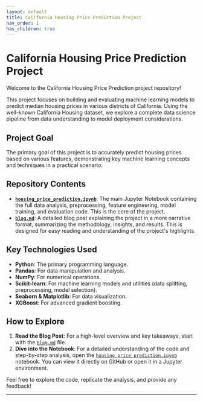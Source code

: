 ```yaml
---
layout: default
title: California Housing Price Prediction Project
nav_order: 1
has_children: true
---
```


# California Housing Price Prediction Project

Welcome to the California Housing Price Prediction project repository!

This project focuses on building and evaluating machine learning models to predict median housing prices in various districts of California. Using the well-known California Housing dataset, we explore a complete data science pipeline from data understanding to model deployment considerations.

## Project Goal

The primary goal of this project is to accurately predict housing prices based on various features, demonstrating key machine learning concepts and techniques in a practical scenario.

## Repository Contents

* **[`housing_price_prediction.ipynb`](../notebook/housing_price_prediction.ipynb)**: The main Jupyter Notebook containing the full data analysis, preprocessing, feature engineering, model training, and evaluation code. This is the core of the project.
* **[`blog.md`](./blog.md)**: A detailed blog post explaining the project in a more narrative format, summarizing the methodology, insights, and results. This is designed for easy reading and understanding of the project's highlights.


## Key Technologies Used

* **Python**: The primary programming language.
* **Pandas**: For data manipulation and analysis.
* **NumPy**: For numerical operations.
* **Scikit-learn**: For machine learning models and utilities (data splitting, preprocessing, model selection).
* **Seaborn & Matplotlib**: For data visualization.
* **XGBoost**: For advanced gradient boosting.

## How to Explore

1.  **Read the Blog Post**: For a high-level overview and key takeaways, start with the [`blog.md`](./blog.md) file.
2.  **Dive into the Notebook**: For a detailed understanding of the code and step-by-step analysis, open the [`housing_price_prediction.ipynb`](../notebook/housing_price_prediction.ipynb) notebook. You can view it directly on GitHub or open it in a Jupyter environment.

Feel free to explore the code, replicate the analysis, and provide any feedback!

---